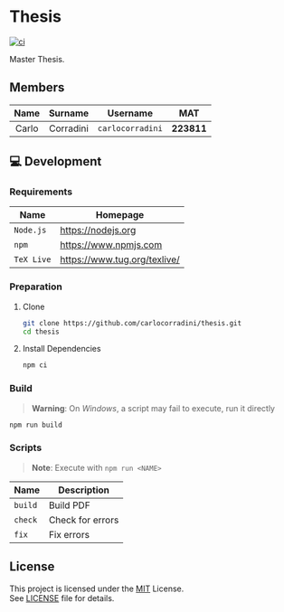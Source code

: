 # Thesis

[![ci](https://github.com/carlocorradini/thesis/actions/workflows/ci.yml/badge.svg)](https://github.com/carlocorradini/thesis/actions/workflows/ci.yml)

Master Thesis.

## Members

| Name  |  Surname  |     Username     |    MAT     |
| :---: | :-------: | :--------------: | :--------: |
| Carlo | Corradini | `carlocorradini` | **223811** |

## :computer: Development

### Requirements

| **Name**   | **Homepage**                   |
| ---------- | ------------------------------ |
| `Node.js`  | <https://nodejs.org>           |
| `npm`      | <https://www.npmjs.com>        |
| `TeX Live` | <https://www.tug.org/texlive/> |

### Preparation

1. Clone

   ```sh
   git clone https://github.com/carlocorradini/thesis.git
   cd thesis
   ```

1. Install Dependencies

   ```sh
   npm ci
   ```

### Build

> **Warning**: On _Windows_, a script may fail to execute, run it directly

```sh
npm run build
```

### Scripts

> **Note**: Execute with `npm run <NAME>`

| **Name** | **Description**  |
| -------- | ---------------- |
| `build`  | Build PDF        |
| `check`  | Check for errors |
| `fix`    | Fix errors       |

## License

This project is licensed under the [MIT](https://opensource.org/licenses/MIT) License. \
See [LICENSE](./LICENSE) file for details.
